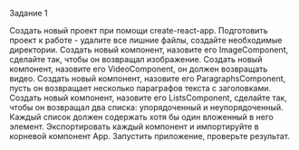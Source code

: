 Задание 1

Создать новый проект при помощи create-react-app.
Подготовить проект к работе - удалите все лишние файлы, создайте необходимые директории.
Создать новый компонент, назовите его ImageComponent, сделайте так, чтобы он возвращал изображение.
Создать новый компонент, назовите его VideoComponent, он должен возвращать видео.
Создать новый компонент, назовите его ParagraphsComponent, пусть он возвращает несколько параграфов текста с заголовками.
Создать новый компонент, назовите его ListsComponent, сделайте так, чтобы он возвращал два списка: упорядоченный и неупорядоченный. Каждый список должен содержать хотя бы один вложенный в него элемент.
Экспортировать каждый компонент и импортируйте в корневой компонент App.
Запустить приложение, проверьте результат.
